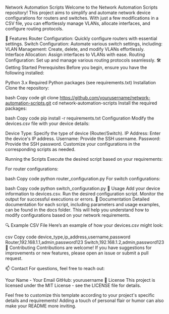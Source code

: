 Network Automation Scripts
Welcome to the Network Automation Scripts repository! This project aims to simplify and automate network device configurations for routers and switches. With just a few modifications in a CSV file, you can effortlessly manage VLANs, allocate interfaces, and configure routing protocols.

🚀 Features
Router Configuration: Quickly configure routers with essential settings.
Switch Configuration: Automate various switch settings, including:
VLAN Management: Create, delete, and modify VLANs effortlessly.
Interface Allocation: Assign interfaces to VLANs with ease.
Routing Configuration: Set up and manage various routing protocols seamlessly.
🛠️ Getting Started
Prerequisites
Before you begin, ensure you have the following installed:

Python 3.x
Required Python packages (see requirements.txt)
Installation
Clone the repository:

bash
Copy code
git clone https://github.com/yourusername/network-automation-scripts.git
cd network-automation-scripts
Install the required packages:

bash
Copy code
pip install -r requirements.txt
Configuration
Modify the devices.csv file with your device details:

Device Type: Specify the type of device (Router/Switch).
IP Address: Enter the device's IP address.
Username: Provide the SSH username.
Password: Provide the SSH password.
Customize your configurations in the corresponding scripts as needed.

Running the Scripts
Execute the desired script based on your requirements:

For router configurations:

bash
Copy code
python router_configuration.py
For switch configurations:

bash
Copy code
python switch_configuration.py
🎯 Usage
Add your device information to devices.csv.
Run the desired configuration script.
Monitor the output for successful executions or errors.
📖 Documentation
Detailed documentation for each script, including parameters and usage examples, can be found in the docs folder. This will help you understand how to modify configurations based on your network requirements.

🔍 Example CSV File
Here’s an example of how your devices.csv might look:

csv
Copy code
device_type,ip_address,username,password
Router,192.168.1.1,admin,password123
Switch,192.168.1.2,admin,password123
🤝 Contributing
Contributions are welcome! If you have suggestions for improvements or new features, please open an issue or submit a pull request.

📫 Contact
For questions, feel free to reach out:

Your Name - Your Email
GitHub: yourusername
📄 License
This project is licensed under the MIT License - see the LICENSE file for details.

Feel free to customize this template according to your project's specific details and requirements! Adding a touch of personal flair or humor can also make your README more inviting.
